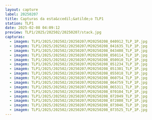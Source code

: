 ```yaml
---
layout: capture
label: 20250207
title: Capturas da esta&ccedil;&atilde;o TLP1
station: TLP1
date: 2025-02-08 04:09:12
preview: TLP1/2025/202502/20250207/stack.jpg
capturas:
  - imagem: TLP1/2025/202502/20250207/M20250208_040912_TLP_1P.jpg
  - imagem: TLP1/2025/202502/20250207/M20250208_041635_TLP_1P.jpg
  - imagem: TLP1/2025/202502/20250207/M20250208_043408_TLP_1P.jpg
  - imagem: TLP1/2025/202502/20250207/M20250208_050114_TLP_1P.jpg
  - imagem: TLP1/2025/202502/20250207/M20250208_050910_TLP_1P.jpg
  - imagem: TLP1/2025/202502/20250207/M20250208_051234_TLP_1P.jpg
  - imagem: TLP1/2025/202502/20250207/M20250208_051301_TLP_1P.jpg
  - imagem: TLP1/2025/202502/20250207/M20250208_055018_TLP_1P.jpg
  - imagem: TLP1/2025/202502/20250207/M20250208_060754_TLP_1P.jpg
  - imagem: TLP1/2025/202502/20250207/M20250208_064759_TLP_1P.jpg
  - imagem: TLP1/2025/202502/20250207/M20250208_065311_TLP_1P.jpg
  - imagem: TLP1/2025/202502/20250207/M20250208_070104_TLP_1P.jpg
  - imagem: TLP1/2025/202502/20250207/M20250208_072049_TLP_1P.jpg
  - imagem: TLP1/2025/202502/20250207/M20250208_072808_TLP_1P.jpg
  - imagem: TLP1/2025/202502/20250207/M20250208_073046_TLP_1P.jpg
  - imagem: TLP1/2025/202502/20250207/M20250208_073525_TLP_1P.jpg
---
```

